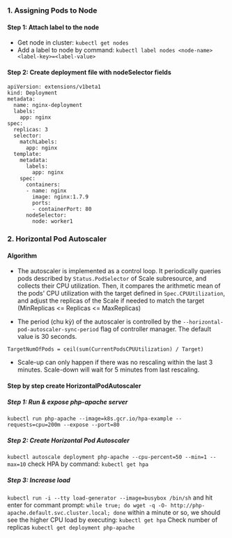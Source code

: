 ### 1. Assigning Pods to Node

#### Step 1: Attach label to the node

- Get node in cluster: `kubectl get nodes`
- Add a label to node by command: `kubectl label nodes <node-name> <label-key>=<label-value>`

#### Step 2: Create deployment file with nodeSelector fields
```code
apiVersion: extensions/v1beta1
kind: Deployment
metadata:
  name: nginx-deployment
  labels:
    app: nginx
spec:
  replicas: 3
  selector:
    matchLabels:
      app: nginx
  template:
    metadata:
      labels:
        app: nginx
    spec:
      containers:
      - name: nginx
        image: nginx:1.7.9
        ports:
        - containerPort: 80
      nodeSelector:
        node: worker1
```

### 2. Horizontal Pod Autoscaler

#### Algorithm

- The autoscaler is implemented as a control loop. It periodically queries pods described by `Status.PodSelector` of Scale subresource, and collects their CPU utilization. Then, it compares the arithmetic mean of the pods' CPU utilization with the target defined in `Spec.CPUUtilization`, and adjust the replicas of the Scale if needed to match the target (MinReplicas <= Replicas <= MaxReplicas)

- The period (chu kỳ) of the autoscaler is controlled by the `--horizontal-pod-autoscaler-sync-period` flag of controller manager. The default value is 30 seconds.

```
TargetNumOfPods = ceil(sum(CurrentPodsCPUUtilization) / Target)
```
- Scale-up can only happen if there was no rescaling within the last 3 minutes. Scale-down will wait for 5 minutes from last rescaling.

#### Step by step create HorizontalPodAutoscaler

##### Step 1: Run & expose php-apache server
`kubectl run php-apache --image=k8s.gcr.io/hpa-example --requests=cpu=200m --expose --port=80`
##### Step 2: Create Horizontal Pod Autoscaler
`kubectl autoscale deployment php-apache --cpu-percent=50 --min=1 --max=10`
check HPA by command: `kubectl get hpa`
##### Step 3: Increase load
`kubectl run -i --tty load-generator --image=busybox /bin/sh`
and hit enter for commant prompt:
`while true; do wget -q -O- http://php-apache.default.svc.cluster.local; done`
within a minute or so, we should see the higher CPU load by executing: `kubectl get hpa`
Check number of replicas `kubectl get deployment php-apache`
